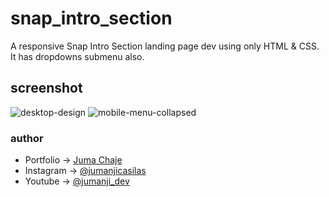 # snap_intro_section
A responsive Snap Intro Section landing page dev using only HTML &amp; CSS. It has dropdowns submenu also.

## screenshot
![desktop-design](https://github.com/Jumanjigobez/snap_intro_section/assets/73429193/3d220466-7d3a-43b9-83d7-df3fe3024c8d)
![mobile-menu-collapsed](https://github.com/Jumanjigobez/snap_intro_section/assets/73429193/6d4eb9e7-5cec-4f06-8bc4-7e1112c11884)

### author
- Portfolio -> [Juma Chaje](https://jumanjigobez.github.io/personal_portfolio)
- Instagram -> [@jumanjicasilas](https://instagram.com/jumanjicasilas)
- Youtube -> [@jumanji_dev](https://youtube.com/@jumanji_dev)

